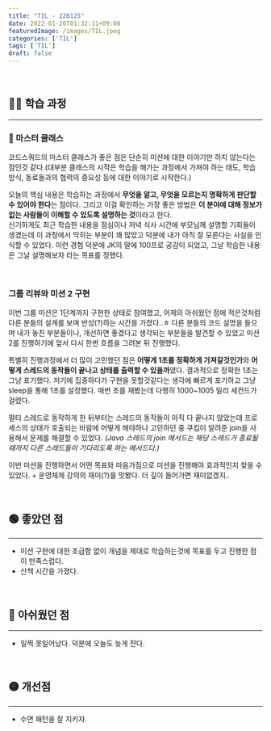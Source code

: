 ```yaml
---
title: "TIL - 220125"
date: 2022-01-26T01:32:11+09:00
featuredImage: /images/TIL.jpeg
categories: ['TIL']
tags: ['TIL']
draft: false
---
```



<br>

<!--more-->

## 👨‍💻 학습 과정

---


### 🧙 마스터 클래스
코드스쿼드의 마스터 클래스가 좋은 점은 단순히 미션에 대한 이야기만 하지 않는다는 점인것 같다.(대부분 클래스의 시작은 학습을 해가는 과정에서 가져야 하는 태도, 학습 방식, 동료들과의 협력의 중요성 등에 대한 이야기로 시작한다.)  

오늘의 핵심 내용은 학습하는 과정에서 **무엇을 알고, 무엇을 모르는지 명확하게 판단할 수 있어야 한다**는 점이다. 그리고 이걸 확인하는 가장 좋은 방법은 **이 분야에 대해 정보가 없는 사람들이 이해할 수 있도록 설명하는 것**이라고 한다.  
신기하게도 최근 학습한 내용을 점심이나 저녁 식사 시간에 부모님께 설명할 기회들이 생겼는데 이 과정에서 막히는 부분이 꽤 많았고 덕분에 내가 아직 잘 모른다는 사실을 인식할 수 있었다. 이런 경험 덕분에 JK의 말에 100프로 공감이 되었고, 그날 학습한 내용은 그날 설명해보자 라는 목표를 정했다.

<br>

### 그룹 리뷰와 미션 2 구현
이번 그룹 미션은 1단계까지 구현한 상태로 참여했고, 어제의 아쉬웠던 점에 적은것처럼 다른 분들의 설계를 보며 반성(?)하는 시간을 가졌다..ㅎ 다른 분들의 코드 설명을 들으며 내가 놓친 부분들이나, 개선하면 좋겠다고 생각되는 부분들을 발견할 수 있었고 미션 2를 진행하기에 앞서 다시 한번 흐름을 그려본 뒤 진행했다.

특별히 진행과정에서 더 많이 고민했던 점은 **어떻게 1초를 정확하게 가져갈것인가**와 **어떻게 스레드의 동작들이 끝나고 상태를 출력할 수 있을까**였다.
결과적으로 정확한 1초는 그냥 포기했다. 저기에 집중하다가 구현을 못할것같다는 생각에 빠르게 포기하고 그냥 sleep을 통해 1초를 설정했다. 매번 초를 재봤는데 다행히 1000~1005 밀리 세컨드가 걸렸다.  

멀티 스레드로 동작하게 한 뒤부터는 스레드의 동작들이 아직 다 끝나지 않았는데 프로세스의 상태가 호출되는 바람에 어떻게 해야하나 고민하던 중 쿠킴이 알려준 join을 사용해서 문제를 해결할 수 있었다.
_(Java 스레드의 join 메서드는 해당 스레드가 종료될때까지 다른 스레드들이 기다리도록 하는 메서드다.)_ 

이번 미션을 진행하면서 어떤 목표와 마음가짐으로 미션을 진행해야 효과적인지 찾을 수 있었다. + 운영체제 강의의 재미(?)를 맛봤다. 더 깊이 들어가면 재미없겠지.. 

<br>

## 🟢 좋았던 점

---
- 미션 구현에 대한 조급함 없이 개념을 제대로 학습하는것에 목표를 두고 진행한 점이 만족스럽다.
- 산책 시간을 가졌다.

<br>

## 🔴 아쉬웠던 점

---
- 일찍 못일어났다. 덕분에 오늘도 늦게 잔다.

<br>

## 🟡 개선점

--- 

- 수면 패턴을 잘 지키자.
